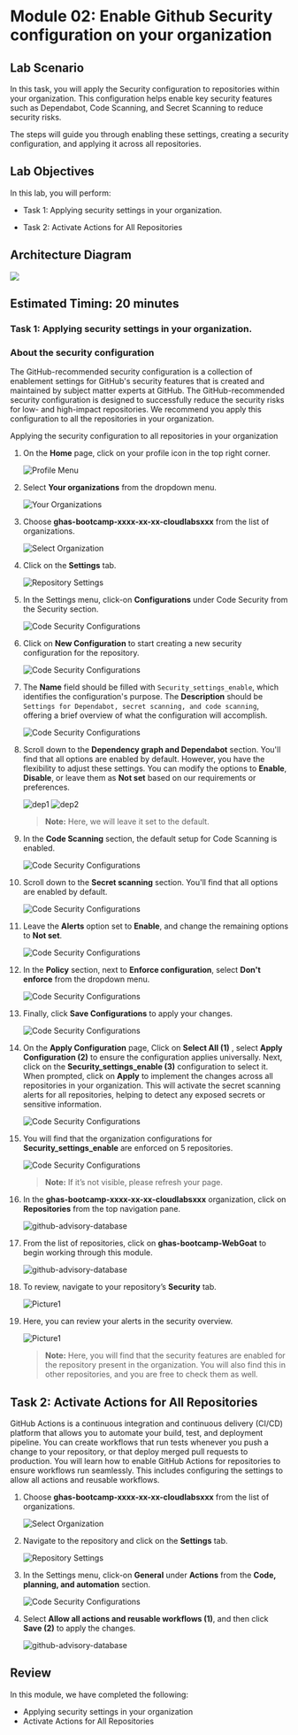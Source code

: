 # Module 02: Enable Github Security configuration on your organization

## Lab Scenario

In this task, you will apply the Security configuration to repositories within your organization. This configuration helps enable key security features such as Dependabot, Code Scanning, and Secret Scanning to reduce security risks.

The steps will guide you through enabling these settings, creating a security configuration, and applying it across all repositories.

## Lab Objectives
In this lab, you will perform:

- Task 1: Applying security settings in your organization.

- Task 2: Activate Actions for All Repositories

## Architecture Diagram

![](../images/arch5.PNG)

## Estimated Timing: 20 minutes

### Task 1: Applying security settings in your organization.

### About the security configuration

The GitHub-recommended security configuration is a collection of enablement settings for GitHub's security features that is created and maintained by subject matter experts at GitHub. The GitHub-recommended security configuration is designed to successfully reduce the security risks for low- and high-impact repositories. We recommend you apply this configuration to all the repositories in your organization.

Applying the security configuration to all repositories in your organization

1. On the **Home** page, click on your profile icon in the top right corner.

   ![Profile Menu](../images/orgprofile.png)

1. Select **Your organizations** from the dropdown menu.

   ![Your Organizations](../images/org.png)

1. Choose **ghas-bootcamp-xxxx-xx-xx-cloudlabsxxx** from the list of organizations.

   ![Select Organization](../images/ghas-exercise1-4.png)

1. Click on the **Settings** tab.

   ![Repository Settings](../images/mod1org.png)

1. In the Settings menu, click-on **Configurations** under Code Security from the Security section.

   ![Code Security Configurations](../images/mod1org1.png)

1. Click on **New Configuration** to start creating a new security configuration for the repository.

   ![Code Security Configurations](../images/mod1org4.png)

1. The **Name** field should be filled with `Security_settings_enable`, which identifies the configuration's purpose. The **Description** should be `Settings for Dependabot, secret scanning, and code scanning`, offering a brief overview of what the configuration will accomplish.

   ![Code Security Configurations](../images/mod1org5.png)

1. Scroll down to the **Dependency graph and Dependabot** section. You'll find that all options are enabled by default. However, you have the flexibility to adjust these settings. You can modify the options to **Enable**, **Disable**, or leave them as **Not set** based on our requirements or preferences.

   ![dep1](../images/dep1.png)
   ![dep2](../images/dep3.png)

   >**Note:** Here, we will leave it set to the default.

1. In the **Code Scanning** section, the default setup for Code Scanning is enabled.

   ![Code Security Configurations](../images/codesec.png)

1. Scroll down to the **Secret scanning** section. You'll find that all options are enabled by default.

   ![Code Security Configurations](../images/mod1org6a.png)

1. Leave the **Alerts** option set to **Enable**, and change the remaining options to **Not set**.

   ![Code Security Configurations](../images/mod1org6.png)

1. In the **Policy** section, next to **Enforce configuration**, select **Don't enforce** from the dropdown menu.

   ![Code Security Configurations](../images/codesec4.png)

1. Finally, click **Save Configurations** to apply your changes.

   ![Code Security Configurations](../images/saveconf.png)

1. On the **Apply Configuration** page, Click on **Select All (1)** , select **Apply Configuration (2)** to ensure the configuration applies universally. Next, click on the **Security_settings_enable (3)** configuration to select it. When prompted, click on **Apply** to implement the changes across all repositories in your organization. This will activate the secret scanning alerts for all repositories, helping to detect any exposed secrets or sensitive information.

   ![Code Security Configurations](../images/a38.png)

1. You will find that the organization configurations for **Security_settings_enable** are enforced on 5 repositories.

   ![Code Security Configurations](../images/a39.png)

   >**Note:** If it’s not visible, please refresh your page.

1. In the **ghas-bootcamp-xxxx-xx-xx-cloudlabsxxx** organization, click on **Repositories** from the top navigation pane.

   ![github-advisory-database](../images/new-repo.png)

1. From the list of repositories, click on **ghas-bootcamp-WebGoat** to begin working through this module. 

   ![github-advisory-database](../images/mod3.1.png)

1. To review, navigate to your repository’s **Security** tab.

   ![Picture1](../images/security-tabat.png)

1. Here, you can review your alerts in the security overview.

   ![Picture1](../images/advance-scanning6atn.png)

   >**Note:** Here, you will find that the security features are enabled for the repository present in the organization. You will also find this in other repositories, and you are free to check them as well.

## Task 2: Activate Actions for All Repositories

GitHub Actions is a continuous integration and continuous delivery (CI/CD) platform that allows you to automate your build, test, and deployment pipeline. You can create workflows that run tests whenever you push a change to your repository, or that deploy merged pull requests to production. You will learn how to enable GitHub Actions for repositories to ensure workflows run seamlessly. This includes configuring the settings to allow all actions and reusable workflows.

1. Choose **ghas-bootcamp-xxxx-xx-xx-cloudlabsxxx** from the list of organizations.

   ![Select Organization](../images/ghas-exercise1-4.png)

1. Navigate to the repository and click on the **Settings** tab.

   ![Repository Settings](../images/mod1org.png)

1. In the Settings menu, click-on **General** under **Actions** from the **Code, planning, and automation** section.

   ![Code Security Configurations](../images/mod1org1n.png)

1. Select **Allow all actions and reusable workflows (1)**, and then click **Save (2)** to apply the changes.

   ![github-advisory-database](../images/actionsn.png)

## Review

In this module, we have completed the following:

- Applying security settings in your organization
- Activate Actions for All Repositories
